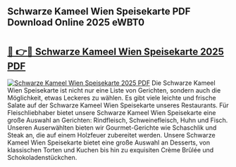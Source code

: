 ## Schwarze Kameel Wien Speisekarte PDF Download Online 2025 eWBT0

# <h2><a href="http://gc6wh3i.nevu.top/?p=Schwarze+Kameel+Wien+Speisekarte">🔗 👉🔴 Schwarze Kameel Wien Speisekarte 2025 PDF</a></h2>

[![Schwarze Kameel Wien Speisekarte 2025 PDF](https://i.imgur.com/dBaPXMq.png)](http://gc6wh3i.nevu.top/?p=Schwarze+Kameel+Wien+Speisekarte)
Die Schwarze Kameel Wien Speisekarte ist nicht nur eine Liste von Gerichten, sondern auch die Möglichkeit, etwas Leckeres zu wählen. Es gibt viele leichte und frische Salate auf der Schwarze Kameel Wien Speisekarte unseres Restaurants. Für Fleischliebhaber bietet unsere Schwarze Kameel Wien Speisekarte eine große Auswahl an Gerichten: Rindfleisch, Schweinefleisch, Huhn und Fisch. Unseren Auserwählten bieten wir Gourmet-Gerichte wie Schaschlik und Steak an, die auf einem Holzfeuer zubereitet werden. Unsere Schwarze Kameel Wien Speisekarte bietet eine große Auswahl an Desserts, von klassischen Torten und Kuchen bis hin zu exquisiten Crème Brûlée und Schokoladenstückchen.
